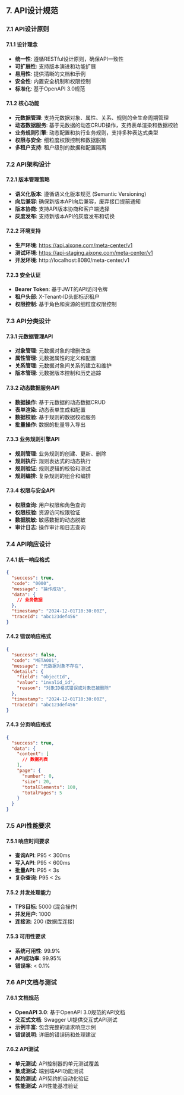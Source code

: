 ## 7. API设计规范

### 7.1 API设计原则

#### 7.1.1 设计理念

- **统一性**: 遵循RESTful设计原则，确保API一致性
- **可扩展性**: 支持版本演进和功能扩展
- **易用性**: 提供清晰的文档和示例
- **安全性**: 内置安全机制和权限控制
- **标准化**: 基于OpenAPI 3.0规范

#### 7.1.2 核心功能

- **元数据管理**: 支持元数据对象、属性、关系、规则的全生命周期管理
- **动态数据服务**: 基于元数据的动态CRUD操作，支持表单渲染和数据校验
- **业务规则引擎**: 动态配置和执行业务规则，支持多种表达式类型
- **权限与安全**: 细粒度权限控制和数据脱敏
- **多租户支持**: 租户级别的数据和配置隔离

### 7.2 API架构设计

#### 7.2.1 版本管理策略

- **语义化版本**: 遵循语义化版本规范 (Semantic Versioning)
- **向后兼容**: 确保新版本API向后兼容，废弃接口提前通知
- **版本协商**: 支持API版本协商和客户端选择
- **灰度发布**: 支持新版本API的灰度发布和切换

#### 7.2.2 环境支持

- **生产环境**: https://api.aixone.com/meta-center/v1
- **测试环境**: https://api-staging.aixone.com/meta-center/v1
- **开发环境**: http://localhost:8080/meta-center/v1

#### 7.2.3 安全认证

- **Bearer Token**: 基于JWT的API访问令牌
- **租户头部**: X-Tenant-ID头部标识租户
- **权限控制**: 基于角色和资源的细粒度权限控制

### 7.3 API分类设计

#### 7.3.1 元数据管理API

- **对象管理**: 元数据对象的增删改查
- **属性管理**: 元数据属性的定义和配置
- **关系管理**: 元数据对象间关系的建立和维护
- **版本管理**: 元数据版本控制和历史追踪

#### 7.3.2 动态数据服务API

- **数据操作**: 基于元数据的动态数据CRUD
- **表单渲染**: 动态表单生成和配置
- **数据校验**: 基于规则的数据校验服务
- **批量操作**: 数据的批量导入导出

#### 7.3.3 业务规则引擎API

- **规则管理**: 业务规则的创建、更新、删除
- **规则执行**: 规则表达式的动态执行
- **规则验证**: 规则逻辑的校验和测试
- **规则编排**: 复杂规则的组合和编排

#### 7.3.4 权限与安全API

- **权限查询**: 用户权限和角色查询
- **权限校验**: 资源访问权限验证
- **数据脱敏**: 敏感数据的动态脱敏
- **审计日志**: 操作审计和日志查询

### 7.4 API响应设计

#### 7.4.1 统一响应格式

```json
{
  "success": true,
  "code": "0000",
  "message": "操作成功",
  "data": {
    // 业务数据
  },
  "timestamp": "2024-12-01T10:30:00Z",
  "traceId": "abc123def456"
}
```

#### 7.4.2 错误响应格式

```json
{
  "success": false,
  "code": "META001",
  "message": "元数据对象不存在",
  "details": {
    "field": "objectId",
    "value": "invalid_id",
    "reason": "对象ID格式错误或对象已被删除"
  },
  "timestamp": "2024-12-01T10:30:00Z",
  "traceId": "abc123def456"
}
```

#### 7.4.3 分页响应格式

```json
{
  "success": true,
  "data": {
    "content": [
      // 数据列表
    ],
    "page": {
      "number": 0,
      "size": 20,
      "totalElements": 100,
      "totalPages": 5
    }
  }
}
```

### 7.5 API性能要求

#### 7.5.1 响应时间要求

- **查询API**: P95 < 300ms
- **写入API**: P95 < 600ms
- **批量API**: P95 < 3s
- **复杂查询**: P95 < 2s

#### 7.5.2 并发处理能力

- **TPS目标**: 5000 (混合操作)
- **并发用户**: 1000
- **连接池**: 200 (数据库连接)

#### 7.5.3 可用性要求

- **系统可用性**: 99.9%
- **API成功率**: 99.95%
- **错误率**: < 0.1%

### 7.6 API文档与测试

#### 7.6.1 文档规范

- **OpenAPI 3.0**: 基于OpenAPI 3.0规范的API文档
- **交互式文档**: Swagger UI提供交互式API测试
- **示例丰富**: 包含完整的请求响应示例
- **错误说明**: 详细的错误码和处理建议

#### 7.6.2 API测试

- **单元测试**: API控制器的单元测试覆盖
- **集成测试**: 端到端API功能测试
- **契约测试**: API契约的自动化验证
- **性能测试**: API性能基准验证
